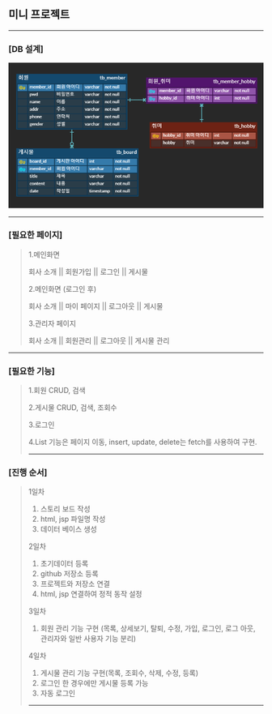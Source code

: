 ## 미니 프로젝트 


----
### [DB 설계]
![image](https://github.com/aayyybbb/miniProj/blob/master/%EC%8A%A4%ED%81%AC%EB%A6%B0%EC%83%B7%202024-03-26%20090654.png)

-----
### [필요한 페이지] ###
>
> 1.메인화면
>
> 회사 소개  ||  회원가입  ||  로그인  ||  게시물
>
> 2.메인화면 (로그인 후)
>
> 회사 소개  ||  마이 페이지  ||  로그아웃  ||  게시물
>
> 3.관리자 페이지
>
> 회사 소개  ||  회원관리  ||  로그아웃  ||  게시물 관리
>
----
### [필요한 기능] ###
>
> 1.회원 CRUD, 검색
>
> 2.게시물 CRUD, 검색, 조회수
>
> 3.로그인
>
> 4.List 기능은 페이지 이동, insert, update, delete는 fetch를 사용하여 구현.
>
>----
### [진행 순서] ###
>
> 1일차
> 1. 스토리 보드 작성
> 2. html, jsp 파일명 작성
> 3. 데이터 베이스 생성
>
> 2일차
> 1. 초기데이터 등록
> 2. github 저장소 등록
> 3. 프로젝트와 저장소 연결
> 4. html, jsp 연결하여 정적 동작 설정
>
> 3일차
> 1. 회원 관리 기능 구현 (목록, 상세보기, 탈퇴, 수정, 가입, 로그인, 로그 아웃, 관리자와 일반 사용자 기능 분리)
>
> 4일차
> 1. 게시물 관리 기능 구현(목록, 조회수, 삭제, 수정, 등록)
> 2. 로그인 한 경우에만 게시물 등록 가능
> 3. 자동 로그인
>
>----




